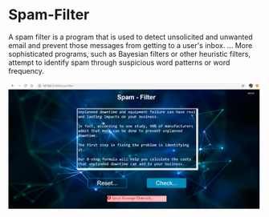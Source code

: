 # Spam-Filter
A spam filter is a program that is used to detect unsolicited and unwanted email and prevent those messages from getting to a user's inbox. ... More sophisticated programs, such as Bayesian filters or other heuristic filters, attempt to identify spam through suspicious word patterns or word frequency.


![spamfilter](spamfilter.png)
